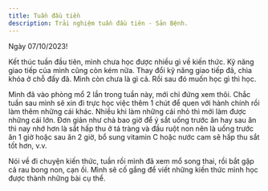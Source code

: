 ```yaml
---
title: Tuần đầu tiền
description: Trải nghiệm tuần đầu tiên - Sản Bệnh.
---
```


Ngày 07/10/2023!

Kết thúc tuần đầu tiên, mình chưa học được nhiều gì về kiến thức. Kỹ năng giao tiếp của mình cũng còn kém nữa. Thay đổi kỹ năng giao tiếp đã, chìa khóa ở chỗ đấy đã. Mình còn chưa là gì cả. Rồi sau đó muốn học gì thì học.

Mình đã vào phòng mổ 2 lần trong tuần này, mới chỉ đứng xem thôi. Chắc tuần sau mình sẽ xin đi trực học việc thêm 1 chút để quen với hành chính rồi làm thêm những cái khác. Nhiều khi làm những cái nhỏ thì mới làm được những cái lớn. Đơn giản như chả bao giờ để ý sắt uống trước ăn hay sau ăn thì nay nhớ hơn là sắt hấp thu ở tá tràng và đầu ruột non nên là uống trước ăn 1 giờ hoặc sau ăn 2 giờ, bổ sung vitamin C hoặc nước cam sẽ hấp thu sắt tốt hơn, v.v.

Nói về đi chuyện kiến thức, tuần rồi mình đã xem mổ song thai, rồi bắt gặp cả rau bong non, cạn ối. Mình sẽ cố gắng để viết những kiến thức mình học được thành những bài cụ thể.
